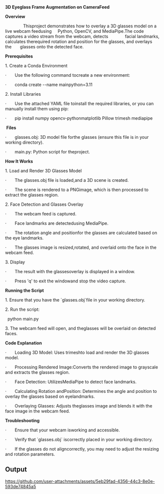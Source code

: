 **3D Eyeglass Frame Augmentation on CameraFeed**

**Overview**

               Thisproject demonstrates how to overlay a 3D glasses model on a live webcam feedusing     Python, OpenCV, and MediaPipe.The code captures a video stream from the webcam, detects              facial landmarks, calculates therequired rotation and position for the glasses, and overlays the       glasses onto the detected face.

**Prerequisites**

1\. Create a Conda Environment

·       Use the following command tocreate a new environment:

·       conda create --name mainpython=3.11

2\. Install Libraries

·       Use the attached YAML file toinstall the required libraries, or you can manually install them using pip:

·       pip install numpy opencv-pythonmatplotlib Pillow trimesh mediapipe

 **Files**

·       glasses.obj: 3D model file forthe glasses (ensure this file is in your working directory).

·       main.py: Python script for theproject.

**How It Works**

1\. Load and Render 3D Glasses Model

·       The glasses.obj file is loaded,and a 3D scene is created.

·       The scene is rendered to a PNGimage, which is then processed to extract the glasses region.

2\. Face Detection and Glasses Overlay

·       The webcam feed is captured.

·       Face landmarks are detectedusing MediaPipe.

·       The rotation angle and positionfor the glasses are calculated based on the eye landmarks.

·       The glasses image is resized,rotated, and overlaid onto the face in the webcam feed.

3\. Display

·       The result with the glassesoverlay is displayed in a window.

·       Press 'q' to exit the windowand stop the video capture.

**Running the Script**

1\. Ensure that you have the \`glasses.obj\`file in your working directory.

2\. Run the script:

  python main.py

3\. The webcam feed will open, and theglasses will be overlaid on detected faces.

**Code Explanation**

·       Loading 3D Model: Uses trimeshto load and render the 3D glasses model.

·       Processing Rendered Image:Converts the rendered image to grayscale and extracts the glasses region.

·       Face Detection: UtilizesMediaPipe to detect face landmarks.

·       Calculating Rotation andPosition: Determines the angle and position to overlay the glasses based on eyelandmarks.

·       Overlaying Glasses: Adjusts theglasses image and blends it with the face image in the webcam feed.

**Troubleshooting**

·       Ensure that your webcam isworking and accessible.

·       Verify that \`glasses.obj\` iscorrectly placed in your working directory.

·       If the glasses do not aligncorrectly, you may need to adjust the resizing and rotation parameters.
## Output




https://github.com/user-attachments/assets/5eb29fad-4356-44c3-8e0e-593de74845a5

